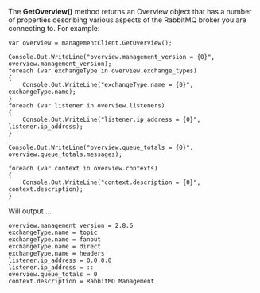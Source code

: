 The **GetOverview()** method returns an Overview object that has a number of properties describing various aspects of the RabbitMQ broker you are connecting to. For example:

    var overview = managementClient.GetOverview();

    Console.Out.WriteLine("overview.management_version = {0}", overview.management_version);
    foreach (var exchangeType in overview.exchange_types)
    {
        Console.Out.WriteLine("exchangeType.name = {0}", exchangeType.name);
    }
    foreach (var listener in overview.listeners)
    {
        Console.Out.WriteLine("listener.ip_address = {0}", listener.ip_address);
    }

    Console.Out.WriteLine("overview.queue_totals = {0}", overview.queue_totals.messages);

    foreach (var context in overview.contexts)
    {
        Console.Out.WriteLine("context.description = {0}", context.description);
    }

Will output ...

    overview.management_version = 2.8.6
    exchangeType.name = topic
    exchangeType.name = fanout
    exchangeType.name = direct
    exchangeType.name = headers
    listener.ip_address = 0.0.0.0
    listener.ip_address = ::
    overview.queue_totals = 0
    context.description = RabbitMQ Management